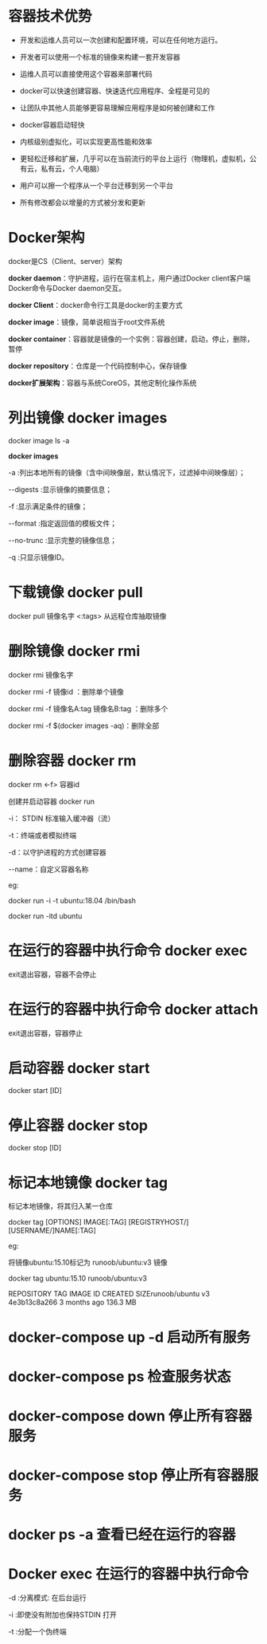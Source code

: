 # 容器技术优势

* 开发和运维人员可以一次创建和配置环境，可以在任何地方运行。

* 开发者可以使用一个标准的镜像来构建一套开发容器

* 运维人员可以直接使用这个容器来部署代码

* docker可以快速创建容器、快速迭代应用程序、全程是可见的

* 让团队中其他人员能够更容易理解应用程序是如何被创建和工作

* docker容器启动轻快

* 内核级别虚拟化，可以实现更高性能和效率

* 更轻松迁移和扩展，几乎可以在当前流行的平台上运行（物理机，虚拟机，公有云，私有云，个人电脑）

* 用户可以擦一个程序从一个平台迁移到另一个平台

* 所有修改都会以增量的方式被分发和更新

# Docker架构

docker是CS（Client、server）架构

**docker daemon**：守护进程，运行在宿主机上，用户通过Docker client客户端Docker命令与Docker daemon交互。

**docker Client**：docker命令行工具是docker的主要方式

**docker image**：镜像，简单说相当于root文件系统

**docker container**：容器就是镜像的一个实例：容器创建，启动，停止，删除，暂停

**docker repository**：仓库是一个代码控制中心，保存镜像

**docker扩展架构**：容器与系统CoreOS，其他定制化操作系统

# 列出镜像 docker images

docker image ls -a

**docker images**

-a :列出本地所有的镜像（含中间映像层，默认情况下，过滤掉中间映像层）；

--digests :显示镜像的摘要信息；

-f :显示满足条件的镜像；

--format :指定返回值的模板文件；

--no-trunc :显示完整的镜像信息；

-q :只显示镜像ID。

# 下载镜像 docker pull

docker pull 镜像名字 <:tags> 从远程仓库抽取镜像

# 删除镜像 docker rmi

docker rmi 镜像名字

docker rmi -f 镜像id ：删除单个镜像

docker rmi -f 镜像名A:tag 镜像名B:tag ：删除多个

docker rmi -f $(docker images -aq)：删除全部

# 删除容器 docker rm

docker rm <-f> 容器id

创建并启动容器 docker run

-i： STDIN 标准输入缓冲器（流）

-t：终端或者模拟终端

-d：以守护进程的方式创建容器

--name：自定义容器名称

eg: 

docker run -i -t  ubuntu:18.04 /bin/bash

docker run -itd  ubuntu

# 在运行的容器中执行命令 docker exec

exit退出容器，容器不会停止

# 在运行的容器中执行命令 docker attach

exit退出容器，容器停止

# 启动容器 docker start

docker start [ID]

# 停止容器 docker stop

docker stop [ID]

# 标记本地镜像 docker tag

标记本地镜像，将其归入某一仓库

docker tag [OPTIONS] IMAGE[:TAG] [REGISTRYHOST/][USERNAME/]NAME[:TAG]

eg:

将镜像ubuntu:15.10标记为 runoob/ubuntu:v3 镜像

docker tag ubuntu:15.10 runoob/ubuntu:v3

REPOSITORY TAG IMAGE ID CREATED  SIZErunoob/ubuntu v3 4e3b13c8a266 3 months ago 136.3 MB

# docker-compose up -d 启动所有服务

# docker-compose ps 检查服务状态

# docker-compose down 停止所有容器服务

# docker-compose stop 停止所有容器服务

# docker ps -a 查看已经在运行的容器

# Docker exec 在运行的容器中执行命令

-d :分离模式: 在后台运行

-i :即使没有附加也保持STDIN 打开

-t :分配一个伪终端
